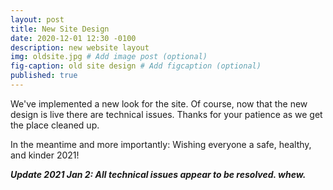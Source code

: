 ```yaml
---
layout: post
title: New Site Design
date: 2020-12-01 12:30 -0100
description: new website layout
img: oldsite.jpg # Add image post (optional)
fig-caption: old site design # Add figcaption (optional)
published: true
---
```

We've implemented a new look for the site. Of course, now that the new design is live there are technical issues. 
Thanks for your patience as we get the place cleaned up.

In the meantime and more importantly:  Wishing everyone a safe, healthy, and kinder 2021!

<em><strong>Update 2021 Jan 2:  All technical issues appear to be resolved. whew.</strong></em>

 <div style="clear: both;"></div>